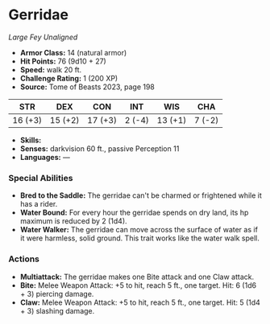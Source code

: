 # Gerridae

*Large* *Fey* *Unaligned*

- **Armor Class:** 14 (natural armor)
- **Hit Points:** 76 (9d10 + 27)
- **Speed:** walk 20 ft.
- **Challenge Rating:** 1 (200 XP)
- **Source:** Tome of Beasts 2023, page 198

| STR | DEX | CON | INT | WIS | CHA |
| --- | --- | --- | --- | --- | --- |
| 16 (+3) | 15 (+2) | 17 (+3) | 2 (-4) | 13 (+1) | 7 (-2) |

- **Skills:** 
- **Senses:** darkvision 60 ft., passive Perception 11
- **Languages:** —

### Special Abilities

- **Bred to the Saddle:** The gerridae can't be charmed or frightened while it has a rider.
- **Water Bound:** For every hour the gerridae spends on dry land, its hp maximum is reduced by 2 (1d4).
- **Water Walker:** The gerridae can move across the surface of water as if it were harmless, solid ground. This trait works like the water walk spell.

### Actions

- **Multiattack:** The gerridae makes one Bite attack and one Claw attack.
- **Bite:** Melee Weapon Attack: +5 to hit, reach 5 ft., one target. Hit: 6 (1d6 + 3) piercing damage.
- **Claw:** Melee Weapon Attack: +5 to hit, reach 5 ft., one target. Hit: 5 (1d4 + 3) slashing damage.
